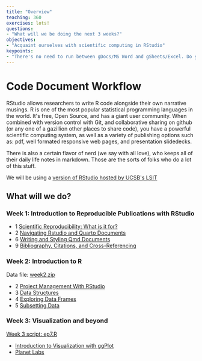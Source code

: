 ```yaml
---
title: "Overview"
teaching: 360
exercises: lots!
questions:
- "What will we be doing the next 3 weeks?"
objectives:
- "Acquaint ourselves with scientific computing in RStudio"
keypoints:
- "There's no need to run between gDocs/MS Word and gSheets/Excel. Do your computation and your writing all in the same place."
---
```


# Code Document Workflow
RStudio allows researchers to write R code alongside their own narrative musings. 
R is one of the most popular statistical programming languages in the world. It's free, Open Source, and has a giant user community. When combined with version control with Git, and collaborative sharing on github (or any one of a gazillion other places to share code), you have a powerful scientific computing system, as well as a variety of publishing options such as: pdf, well formated responsive web pages, and presentation slidedecks.

There is also a certain flavor of nerd (we say with all love), who keeps all of their daily life notes in markdown. Those are the sorts of folks who do a lot of this stuff.

We will be using a [version of RStudio hosted by UCSB's LSIT](https://carpentryworkshop.lsit.ucsb.edu/hub/user-redirect/git-pull?repo=https%3A%2F%2Fgithub.com%2FUCSBCarpentry%2FQuarto-Project-Example&urlpath=rstudio%2F&branch=main)

## What will we do?

### Week 1: Introduction to Reproducible Publications with RStudio
- 1 [Scientific Reproducibility: What is it for?](https://ucsbcarpentry.github.io/Reproducible-Publications-with-RStudio-Quarto/01-introduction/index.html)
- 2 [Navigating Rstudio and Quarto Documents](https://ucsbcarpentry.github.io/Reproducible-Publications-with-RStudio-Quarto/02-basic-rstudio/index.html)
- 6 [Writing and Styling Qmd Documents](https://ucsbcarpentry.github.io/Reproducible-Publications-with-RStudio-Quarto/06-writing-styling/index.html)
- 9 [Bibliography, Citations, and Cross-Referencing](https://ucsbcarpentry.github.io/Reproducible-Publications-with-RStudio-Quarto/09-biblio-crossref/index.html)

### Week 2: Introduction to R
Data file: [week2.zip](https://ucsbcarpentry.github.io/2023-07-28-ucsb-mcnairs-R/data/week2.zip)
- 2 [Project Management With RStudio](https://datacarpentry.org/r-intro-geospatial/02-project-intro.html)
- 3 [Data Structures](https://datacarpentry.org/r-intro-geospatial/03-data-structures-part1.html)
- 4 [Exploring Data Frames](https://datacarpentry.org/r-intro-geospatial/04-data-structures-part2.html)
- 5 [Subsetting Data](https://datacarpentry.org/r-intro-geospatial/05-data-subsetting.html)

### Week 3: Visualization and beyond
[Week 3 script: ep7.R](../code/ep7.R)
- [Introduction to Visualization with ggPlot](https://datacarpentry.org/r-intro-geospatial/07-plot-ggplot2.html)
- [Planet Labs](https://www.planet.com)

